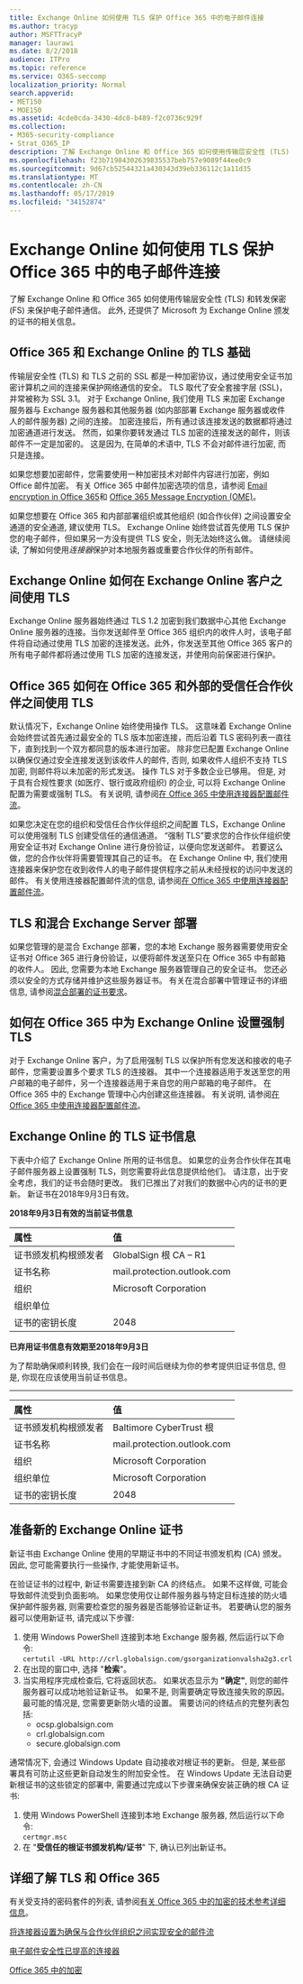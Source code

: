 ```yaml
---
title: Exchange Online 如何使用 TLS 保护 Office 365 中的电子邮件连接
ms.author: tracyp
author: MSFTTracyP
manager: laurawi
ms.date: 8/2/2018
audience: ITPro
ms.topic: reference
ms.service: O365-seccomp
localization_priority: Normal
search.appverid:
- MET150
- MOE150
ms.assetid: 4cde0cda-3430-4dc0-b489-f2c0736c929f
ms.collection:
- M365-security-compliance
- Strat_O365_IP
description: 了解 Exchange Online 和 Office 365 如何使用传输层安全性 (TLS) 和转发保密 (FS) 来保护电子邮件通信。 此外, 还可获取 Microsoft 为 Exchange Online 颁发的证书的相关信息。
ms.openlocfilehash: f23b71984302639835537beb757e9089f44ee0c9
ms.sourcegitcommit: 9d67cb52544321a430343d39eb336112c1a11d35
ms.translationtype: MT
ms.contentlocale: zh-CN
ms.lasthandoff: 05/17/2019
ms.locfileid: "34152874"
---
```

# <a name="how-exchange-online-uses-tls-to-secure-email-connections-in-office-365"></a>Exchange Online 如何使用 TLS 保护 Office 365 中的电子邮件连接

了解 Exchange Online 和 Office 365 如何使用传输层安全性 (TLS) 和转发保密 (FS) 来保护电子邮件通信。 此外, 还提供了 Microsoft 为 Exchange Online 颁发的证书的相关信息。
  
## <a name="tls-basics-for-office-365-and-exchange-online"></a>Office 365 和 Exchange Online 的 TLS 基础

传输层安全性 (TLS) 和 TLS 之前的 SSL 都是一种加密协议，通过使用安全证书加密计算机之间的连接来保护网络通信的安全。 TLS 取代了安全套接字层 (SSL)，并常被称为 SSL 3.1。 对于 Exchange Online, 我们使用 TLS 来加密 Exchange 服务器与 Exchange 服务器和其他服务器 (如内部部署 Exchange 服务器或收件人的邮件服务器) 之间的连接。 加密连接后，所有通过该连接发送的数据都将通过加密通道进行发送。 然而，如果你要转发通过 TLS 加密的连接发送的邮件，则该邮件不一定是加密的。 这是因为, 在简单的术语中, TLS 不会对邮件进行加密, 而只是连接。
  
如果您想要加密邮件，您需要使用一种加密技术对邮件内容进行加密，例如 Office 邮件加密。 有关 Office 365 中邮件加密选项的信息，请参阅 [Email encryption in Office 365](email-encryption.md)和 [Office 365 Message Encryption (OME)](ome.md)。 
  
如果您想要在 Office 365 和内部部署组织或其他组织 (如合作伙伴) 之间设置安全通道的安全通道, 建议使用 TLS。 Exchange Online 始终尝试首先使用 TLS 保护您的电子邮件，但如果另一方没有提供 TLS 安全，则无法始终这么做。 请继续阅读, 了解如何使用*连接器*保护对本地服务器或重要合作伙伴的所有邮件。 
  
## <a name="how-exchange-online-uses-tls-between-exchange-online-customers"></a>Exchange Online 如何在 Exchange Online 客户之间使用 TLS

Exchange Online 服务器始终通过 TLS 1.2 加密到我们数据中心其他 Exchange Online 服务器的连接。当你发送邮件至 Office 365 组织内的收件人时，该电子邮件将自动通过使用 TLS 加密的连接发送。此外，你发送至其他 Office 365 客户的所有电子邮件都将通过使用 TLS 加密的连接发送，并使用向前保密进行保护。
  
## <a name="how-office-365-uses-tls-between-office-365-and-external-trusted-partners"></a>Office 365 如何在 Office 365 和外部的受信任合作伙伴之间使用 TLS

默认情况下，Exchange Online 始终使用操作 TLS。 这意味着 Exchange Online 会始终尝试首先通过最安全的 TLS 版本加密连接，而后沿着 TLS 密码列表一直往下，直到找到一个双方都同意的版本进行加密。 除非您已配置 Exchange Online 以确保仅通过安全连接发送到该收件人的邮件, 否则, 如果收件人组织不支持 TLS 加密, 则邮件将以未加密的形式发送。 操作 TLS 对于多数企业已够用。 但是, 对于具有合规性要求 (如医疗、银行或政府组织) 的企业, 可以将 Exchange Online 配置为需要或强制 TLS。 有关说明, 请参阅[在 Office 365 中使用连接器配置邮件流](https://technet.microsoft.com/library/ms.exch.eac.connectorselection%28v=exchg.150%29.aspx)。
  
如果您决定在您的组织和受信任合作伙伴组织之间配置 TLS，Exchange Online 可以使用强制 TLS 创建受信任的通信通道。 “强制 TLS”要求您的合作伙伴组织使用安全证书对 Exchange Online 进行身份验证，以便向您发送邮件。 若要这么做，您的合作伙伴将需要管理其自己的证书。 在 Exchange Online 中, 我们使用连接器来保护您在收到收件人的电子邮件提供程序之前从未经授权的访问中发送的邮件。 有关使用连接器配置邮件流的信息, 请参阅[在 Office 365 中使用连接器配置邮件流](https://technet.microsoft.com/library/ms.exch.eac.connectorselection%28v=exchg.150%29.aspx)。
  
## <a name="tls-and-hybrid-exchange-server-deployments"></a>TLS 和混合 Exchange Server 部署

如果您管理的是混合 Exchange 部署，您的本地 Exchange 服务器需要使用安全证书对 Office 365 进行身份验证，以便将邮件发送至只在 Office 365 中有邮箱的收件人。 因此, 您需要为本地 Exchange 服务器管理自己的安全证书。 您还必须以安全的方式存储并维护这些服务器证书。 有关在混合部署中管理证书的详细信息, 请参阅[混合部署的证书要求](https://technet.microsoft.com/library/hh563848%28v=exchg.150%29.aspx)。
  
## <a name="how-to-set-up-forced-tls-for-exchange-online-in-office-365"></a>如何在 Office 365 中为 Exchange Online 设置强制 TLS

对于 Exchange Online 客户，为了启用强制 TLS 以保护所有您发送和接收的电子邮件，您需要设置多个要求 TLS 的连接器。 其中一个连接器适用于发送至您的用户邮箱的电子邮件，另一个连接器适用于来自您的用户邮箱的电子邮件。 在 Office 365 中的 Exchange 管理中心内创建这些连接器。 有关说明, 请参阅[在 Office 365 中使用连接器配置邮件流](https://technet.microsoft.com/library/ms.exch.eac.connectorselection%28v=exchg.150%29.aspx)。
  
## <a name="tls-certificate-information-for-exchange-online"></a>Exchange Online 的 TLS 证书信息

下表中介绍了 Exchange Online 所用的证书信息。 如果您的业务合作伙伴在其电子邮件服务器上设置强制 TLS，则您需要将此信息提供给他们。 请注意，出于安全考虑，我们的证书会随时更改。 我们已推出了对我们的数据中心内的证书的更新。 新证书在2018年9月3日有效。
  
 **2018年9月3日有效的当前证书信息**
  
|**属性**|**值**|
|:-----|:-----|
|证书颁发机构根颁发者  <br/> |GlobalSign 根 CA – R1 <br/> |
|证书名称  <br/> |mail.protection.outlook.com  <br/> |
|组织  <br/> |Microsoft Corporation  <br/> |
|组织单位  <br/> |  <br/> |
|证书的密钥长度  <br/> |2048  <br/> |
   
 **已弃用证书信息有效期至2018年9月3日**
  
为了帮助确保顺利转换, 我们会在一段时间后继续为你的参考提供旧证书信息, 但是, 你现在应该使用当前证书信息。
  
****

|**属性**|**值**|
|:-----|:-----|
|证书颁发机构根颁发者  <br/> |Baltimore CyberTrust 根  <br/> |
|证书名称  <br/> |mail.protection.outlook.com  <br/> |
|组织  <br/> |Microsoft Corporation  <br/> |
|组织单位  <br/> |Microsoft Corporation  <br/> |
|证书的密钥长度  <br/> |2048  <br/> |
   
## <a name="prepare-for-the-new-exchange-online-certificate"></a>准备新的 Exchange Online 证书

新证书由 Exchange Online 使用的早期证书中的不同证书颁发机构 (CA) 颁发。 因此, 您可能需要执行一些操作, 才能使用新证书。

在验证证书的过程中, 新证书需要连接到新 CA 的终结点。 如果不这样做, 可能会导致邮件流受到负面影响。 如果您使用仅让邮件服务器与特定目标连接的防火墙保护邮件服务器, 则需要检查您的服务器是否能够验证新证书。 若要确认您的服务器可以使用新证书, 请完成以下步骤:

1. 使用 Windows PowerShell 连接到本地 Exchange 服务器, 然后运行以下命令:  
  `certutil -URL http://crl.globalsign.com/gsorganizationvalsha2g3.crl`
2. 在出现的窗口中, 选择 "**检索**"。
3. 当实用程序完成检查后, 它将返回状态。 如果状态显示为 **"确定"**, 则您的邮件服务器可以成功地验证新证书。 如果不是, 则需要确定导致连接失败的原因。 最可能的情况是, 您需要更新防火墙的设置。 需要访问的终结点的完整列表包括:
    - ocsp.globalsign.com
     - crl.globalsign.com
     - secure.globalsign.com   

通常情况下, 会通过 Windows Update 自动接收对根证书的更新。 但是, 某些部署具有可防止这些更新自动发生的附加安全性。 在 Windows Update 无法自动更新根证书的这些锁定的部署中, 需要通过完成以下步骤来确保安装正确的根 CA 证书:
1.  使用 Windows PowerShell 连接到本地 Exchange 服务器, 然后运行以下命令:  
  `certmgr.msc`
2. 在 "**受信任的根证书颁发机构/证书**" 下, 确认已列出新证书。

## <a name="get-more-information-about-tls-and-office-365"></a>详细了解 TLS 和 Office 365

有关受支持的密码套件的列表, 请参阅[有关 Office 365 中的加密的技术参考详细信息](technical-reference-details-about-encryption.md)。
  
[将连接器设置为确保与合作伙伴组织之间实现安全的邮件流](https://technet.microsoft.com/library/dn751021%28v=exchg.150%29.aspx)
  
[电子邮件安全性已提高的连接器](https://technet.microsoft.com/library/261d92e4-7371-4555-b781-2062b5bb5278.aspx)
  
[Office 365 中的加密](encryption.md)
  


